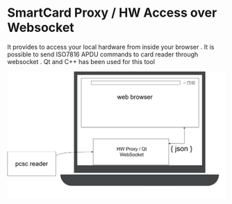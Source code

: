 # SmartCard Proxy / HW Access over Websocket
It provides to access your local hardware from inside your browser . It is possible to send ISO7816 APDU commands to card reader through websocket . Qt and C++ has been used for this tool


![title](assets/ApduProxy.png)

